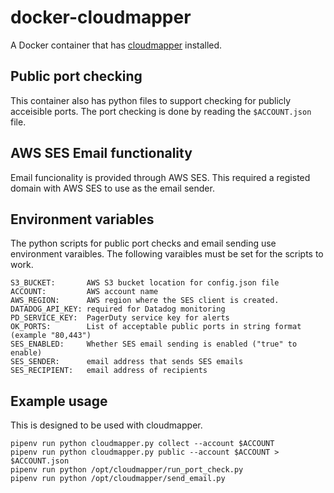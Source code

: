 # docker-cloudmapper

A Docker container that has [cloudmapper](https://github.com/duo-labs/cloudmapper) installed.

## Public port checking
This container also has python files to support checking for publicly acceisible ports. The port checking is done by reading the `$ACCOUNT.json` file.  


## AWS SES Email functionality
Email funcionality is provided through AWS SES. This required a registed domain with AWS SES to use as the email sender.  

## Environment variables
The python scripts for public port checks and email sending use environment varaibles. The following varaibles must be set for the scripts to work.
```
S3_BUCKET:       AWS S3 bucket location for config.json file
ACCOUNT:         AWS account name
AWS_REGION:      AWS region where the SES client is created.
DATADOG_API_KEY: required for Datadog monitoring
PD_SERVICE_KEY:  PagerDuty service key for alerts
OK_PORTS:        List of acceptable public ports in string format (example "80,443")
SES_ENABLED:     Whether SES email sending is enabled ("true" to enable)
SES_SENDER:      email address that sends SES emails
SES_RECIPIENT:   email address of recipients
```

## Example usage
This is designed to be used with cloudmapper.
```
pipenv run python cloudmapper.py collect --account $ACCOUNT
pipenv run python cloudmapper.py public --account $ACCOUNT > $ACCOUNT.json
pipenv run python /opt/cloudmapper/run_port_check.py
pipenv run python /opt/cloudmapper/send_email.py
```
